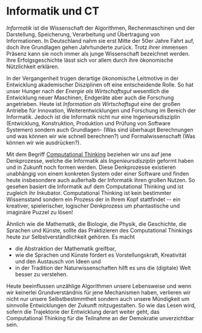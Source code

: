 # Informatik und CT

*Informatik* ist die Wissenschaft der Algorithmen, Rechenmaschinen und der Darstellung, Speicherung, Verarbeitung und Übertragung von Informationen.
In Deutschland nahm sie erst Mitte der 50er Jahre Fahrt auf, doch ihre Grundlagen gehen Jahrhunderte zurück. 
Trotz ihrer immensen Präsenz kann sie noch immer als junge Wissenschaft bezeichnet werden.
Ihre Erfolgsgeschichte lässt sich vor allem durch ihre ökonomische Nützlichkeit erklären.

In der Vergangenheit trugen derartige ökonomische Leitmotive in der Entwicklung akademischer Disziplinen oft eine entscheidende Rolle.
So hat unser Hunger nach der *Energie als Wirtschaftsgut* wesentlich die Entwicklung neuer Maschinen, Endgeräte aber auch die Forschung angetrieben.
Heute ist *Information als Wirtschaftsgut* eine der großen Antriebe für Innovation, Weiterentwicklungen und Forschung im Bereich der Informatik.
Jedoch ist die Informatik nicht nur eine Ingenieursdisziplin (Entwicklung, Konstruktion, Produktion und Prüfung von Software Systemen) sondern auch Grundlagen- (Was sind überhaupt Berechnungen und was können wir wie schnell berechnen?) und Formalwissenschaft (Was können wir wie ausdrücken?).

Mit dem Begriff [Computational Thinking](sec-what-is-ct) beziehen wir uns auf jene Denkprozesse, welche die Informatik als *Ingenieursdisziplin* geformt haben und in Zukunft noch formen werden.
Diese Denkprozesse existieren unabhängig von einem konkreten System oder einer Software und finden heute insbesondere auch außerhalb der Informatik ihren großen Nutzen.
So gesehen basiert die Informatik auf dem Computational Thinking und ist zugleich ihr Inkubator.
Computational Thinking ist kein bestimmter Wissensstand sondern ein Prozess der in Ihrem Kopf stattfindet -- ein kreativer, spielerischer, logischer Denkprozess um phantastische und imaginäre Puzzel zu lösen!

Ähnlich wie die Mathematik, die Biologie, die Physik, die Geschichte, die Sprachen und Künste, sollte das Praktizieren des Computational Thinkings heute zur Selbstverständlichkeit gehören.
Es macht
+ die Abstraktion der Mathematik greifbar, 
+ wie die Sprachen und Künste fördert es Vorstellungskraft, Kreativität und den Austausch von Ideen und
+ in der Tradition der Naturwissenschaften hilft es uns die (digitale) Welt besser zu verstehen.

Heute beeinflussen unzählige Algorithmen unsere Lebensweise und wenn wir keinerlei Grundverständnis für jene Mechanismen haben, verlieren wir nicht nur unsere Selbstbestimmtheit sondern auch unsere Mündigkeit um sinnvolle Entwicklungen der Zukunft mitzugestalten.
So wie das Lesen wird, sofern die Trajektorie der Entwicklung derart weiter geht, das Computational Thinking für die Teilnahme an der Demokratie unverzichtbar sein.